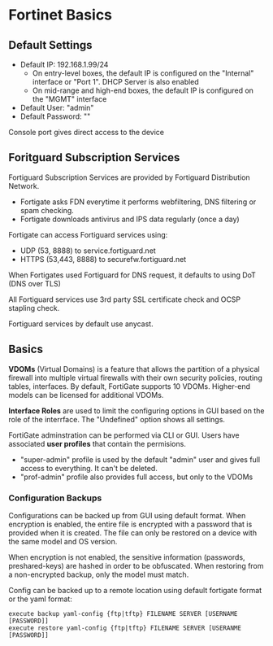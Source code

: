 # Fortinet Basics

## Default Settings&#x20;

* Default IP: 192.168.1.99/24
  * On entry-level boxes, the default IP is configured on the "Internal" interface or "Port 1". DHCP Server is also enabled
  * On mid-range and high-end boxes, the default IP is configured on the "MGMT" interface
* Default User: "admin"
* Default Password: ""

Console port gives direct access to the device

## Foritguard Subscription Services

Fortiguard Subscription Services are provided by Fortiguard Distribution Network.&#x20;

* Fortigate asks FDN everytime it performs webfiltering, DNS filtering or spam checking.&#x20;
* Fortigate downloads antivirus and IPS data regularly (once a day)

Fortigate can access Fortiguard services using:

* UDP (53, 8888) to service.fortiguard.net
* HTTPS (53,443, 8888) to securefw.fortiguard.net

When Fortigates used Fortiguard for DNS request, it defaults to using DoT (DNS over TLS)

All Fortiguard services use 3rd party SSL certificate check and OCSP stapling check.

Fortiguard services by default use anycast.&#x20;

## Basics

**VDOMs** (Virtual Domains) is a feature that allows the partition of a physical firewall into multiple virtual firewalls with their own security policies, routing tables, interfaces. By default, FortiGate supports 10 VDOMs. Higher-end models can be licensed for additional VDOMs.

**Interface Roles** are used to limit the configuring options in GUI based on the role of the interrface. The "Undefined" option shows all settings.

FortiGate adminstration can be performed via CLI or GUI. Users have associated **user profiles** that contain the permisions.&#x20;

* "super-admin" profile is used by the default "admin" user and gives full access to everything. It can't be deleted.
* "prof-admin" profile also provides full access, but only to the VDOMs

### Configuration Backups

Configurations can be backed up from GUI using default format. When encryption is enabled, the entire file is encrypted with a password that is provided when it is created. The file can only be restored on a device with the same model and OS version.

When encryption is not enabled, the sensitive information (passwords, preshared-keys) are hashed in order to be obfuscated. When restoring from a non-encrypted backup, only the model must match.

Config can be backed up to a remote location using default fortigate format or the yaml format:

```
execute backup yaml-config {ftp|tftp} FILENAME SERVER [USERNAME [PASSWORD]]
execute restore yaml-config {ftp|tftp} FILENAME SERVER [USERANME [PASSWORD]]
```

